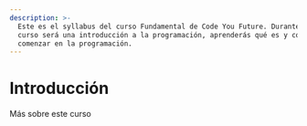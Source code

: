 ```yaml
---
description: >-
  Este es el syllabus del curso Fundamental de Code You Future. Durante este
  curso será una introducción a la programación, aprenderás qué es y cómo puedes
  comenzar en la programación.
---
```


# Introducción

Más sobre este curso

